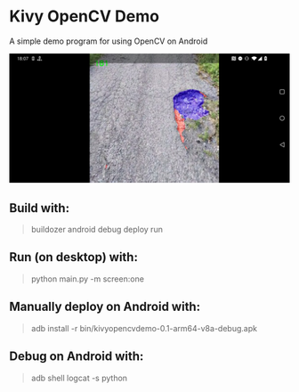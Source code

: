 # Kivy OpenCV Demo
A simple demo program for using OpenCV on Android

![screenshot](pics/Screenshot_20211125-180744.jpg)

## Build with:
> buildozer android debug deploy run

## Run (on desktop) with:
> python main.py -m screen:one

## Manually deploy on Android with:
> adb install -r bin/kivyopencvdemo-0.1-arm64-v8a-debug.apk

## Debug on Android with:
> adb shell logcat -s python
